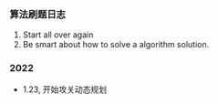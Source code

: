 ### 算法刷题日志
1. Start all over again
2. Be smart about how to solve a algorithm solution.

### 2022 
- 1.23, 开始攻关动态规划
